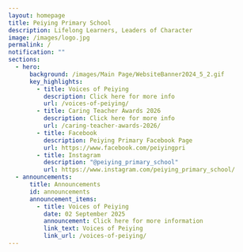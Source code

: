 ```yaml
---
layout: homepage
title: Peiying Primary School
description: Lifelong Learners, Leaders of Character
image: /images/logo.jpg
permalink: /
notification: ""
sections:
  - hero:
      background: /images/Main Page/WebsiteBanner2024_5_2.gif
      key_highlights:
        - title: Voices of Peiying
          description: Click here for more info
          url: /voices-of-peiying/
        - title: Caring Teacher Awards 2026
          description: Click here for more info
          url: /caring-teacher-awards-2026/
        - title: Facebook
          description: Peiying Primary Facebook Page
          url: https://www.facebook.com/peiyingpri
        - title: Instagram
          description: "@peiying_primary_school"
          url: https://www.instagram.com/peiying_primary_school/
  - announcements:
      title: Announcements
      id: announcements
      announcement_items:
        - title: Voices of Peiying
          date: 02 September 2025
          announcement: Click here for more information
          link_text: Voices of Peiying
          link_url: /voices-of-peiying/
---
```

